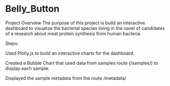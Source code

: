 # Belly_Button

Project Overview
The purpose of this project is build an interactive dashboard to visualize the bacterial species living in the navel of candidates of a research about meat protein synthesis from human bacteria.


Steps:

Used Plotly.js to build an interactive charts for the dashboard.

Created a Bubble Chart that used data from samples route (/samples/<sample>) to display each sample.
  
Displayed the sample metadata from the route /metadata/<sample>
